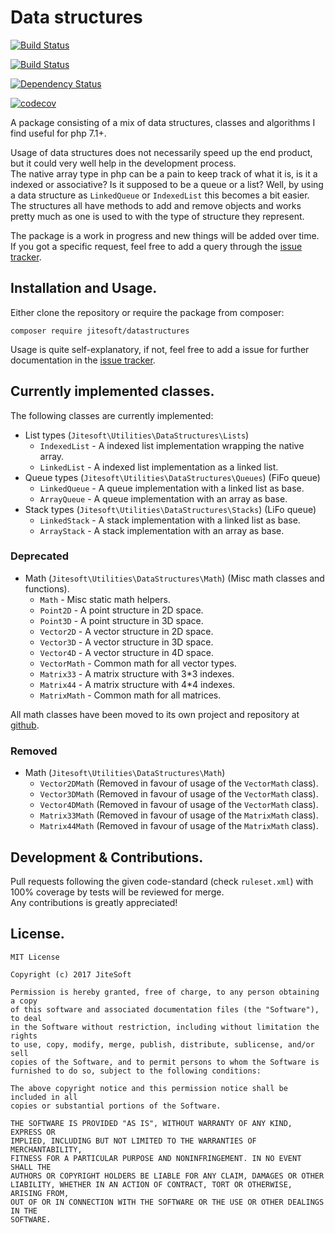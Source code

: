 # Data structures 

[![Build Status](https://img.shields.io/travis/jitesoft/php-datastructures/master.svg?label=master)](https://travis-ci.org/jitesoft/php-datastructures)  

[![Build Status](https://img.shields.io/travis/jitesoft/php-datastructures/develop.svg?label=develop)](https://travis-ci.org/jitesoft/php-datastructures)

[![Dependency Status](https://gemnasium.com/badges/github.com/jitesoft/php-datastructures.svg)](https://gemnasium.com/github.com/jitesoft/php-datastructures)

[![codecov](https://codecov.io/gh/jitesoft/php-datastructures/branch/master/graph/badge.svg)](https://codecov.io/gh/jitesoft/php-datastructures)

A package consisting of a mix of data structures, classes and algorithms I find useful for php 7.1+.  

Usage of data structures does not necessarily speed up the end product, but it could very well help in the development process.  
The native array type in php can be a pain to keep track of what it is, is it a indexed or associative? Is it supposed to be a queue or a list?
Well, by using a data structure as `LinkedQueue` or `IndexedList` this becomes a bit easier.  
The structures all have methods to add and remove objects and works pretty much as one is used to with the type of structure they represent.
  
The package is a work in progress and new things will be added over time.  
If you got a specific request, feel free to add a query through the [issue tracker](https://github.com/jitesoft/php-datastructures/issues).

## Installation and Usage.

Either clone the repository or require the package from composer:

```
composer require jitesoft/datastructures
```

Usage is quite self-explanatory, if not, feel free to add a issue for further documentation in the  [issue tracker](https://github.com/jitesoft/php-datastructures/issues).
  
## Currently implemented classes.

The following classes are currently implemented:  

* List types (`Jitesoft\Utilities\DataStructures\Lists`)
  * `IndexedList` - A indexed list implementation wrapping the native array.
  * `LinkedList`  - A indexed list implementation as a linked list.
* Queue types (`Jitesoft\Utilities\DataStructures\Queues`) (FiFo queue)
  * `LinkedQueue` - A queue implementation with a linked list as base.
  * `ArrayQueue`  - A queue implementation with an array as base.
* Stack types (`Jitesoft\Utilities\DataStructures\Stacks`) (LiFo queue)
  * `LinkedStack` - A stack implementation with a linked list as base.
  * `ArrayStack`  - A stack implementation with an array as base.

### Deprecated

* Math (`Jitesoft\Utilities\DataStructures\Math`) (Misc math classes and functions).
  * `Math`        - Misc static math helpers.
  * `Point2D`     - A point structure in 2D space.
  * `Point3D`     - A point structure in 3D space.
  * `Vector2D`    - A vector structure in 2D space.
  * `Vector3D`    - A vector structure in 3D space.
  * `Vector4D`    - A vector structure in 4D space.
  * `VectorMath`  - Common math for all vector types.
  * `Matrix33`    - A matrix structure with 3*3 indexes.
  * `Matrix44`    - A matrix structure with 4*4 indexes.
  * `MatrixMath`  - Common math for all matrices.
  
All math classes have been moved to its own project and repository at [github](https://github.com/jitesoft/php-math).

### Removed

* Math (`Jitesoft\Utilities\DataStructures\Math`)
  * `Vector2DMath` (Removed in favour of usage of the `VectorMath` class).
  * `Vector3DMath` (Removed in favour of usage of the `VectorMath` class).
  * `Vector4DMath` (Removed in favour of usage of the `VectorMath` class).
  * `Matrix33Math` (Removed in favour of usage of the `MatrixMath` class).
  * `Matrix44Math` (Removed in favour of usage of the `MatrixMath` class).

## Development & Contributions.

Pull requests following the given code-standard (check `ruleset.xml`) with 100% coverage by tests will be reviewed for merge.  
Any contributions is greatly appreciated!

## License.

```text
MIT License

Copyright (c) 2017 JiteSoft

Permission is hereby granted, free of charge, to any person obtaining a copy
of this software and associated documentation files (the "Software"), to deal
in the Software without restriction, including without limitation the rights
to use, copy, modify, merge, publish, distribute, sublicense, and/or sell
copies of the Software, and to permit persons to whom the Software is
furnished to do so, subject to the following conditions:

The above copyright notice and this permission notice shall be included in all
copies or substantial portions of the Software.

THE SOFTWARE IS PROVIDED "AS IS", WITHOUT WARRANTY OF ANY KIND, EXPRESS OR
IMPLIED, INCLUDING BUT NOT LIMITED TO THE WARRANTIES OF MERCHANTABILITY,
FITNESS FOR A PARTICULAR PURPOSE AND NONINFRINGEMENT. IN NO EVENT SHALL THE
AUTHORS OR COPYRIGHT HOLDERS BE LIABLE FOR ANY CLAIM, DAMAGES OR OTHER
LIABILITY, WHETHER IN AN ACTION OF CONTRACT, TORT OR OTHERWISE, ARISING FROM,
OUT OF OR IN CONNECTION WITH THE SOFTWARE OR THE USE OR OTHER DEALINGS IN THE
SOFTWARE.
```
